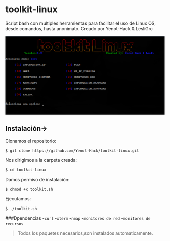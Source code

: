 # toolkit-linux
Script bash con multiples herramientas para facilitar el uso de Linux OS, desde comandos, hasta anonimato.
Creado por Yenot-Hack & LesliGrc

<img src="img/foto.png"/>



## Instalación->

Clonamos el repositorio:
```
$ 𝚐𝚒𝚝 𝚌𝚕𝚘𝚗𝚎 𝚑𝚝𝚝𝚙𝚜://𝚐𝚒𝚝𝚑𝚞𝚋.𝚌𝚘𝚖/𝚈𝚎𝚗𝚘𝚝-𝙷𝚊𝚌𝚔/𝚝𝚘𝚘𝚕𝚔𝚒𝚝-𝚕𝚒𝚗𝚞𝚡.𝚐𝚒𝚝
```

Nos dirigimos a la carpeta creada:
```
$ 𝚌𝚍 𝚝𝚘𝚘𝚕𝚔𝚒𝚝-𝚕𝚒𝚗𝚞𝚡
```

Damos permiso de instalación:
```
$ chmod +x toolkit.sh
```

Ejecutamos:
```
$ ./𝚝𝚘𝚘𝚕𝚔𝚒𝚝.𝚜𝚑
```

###Dpendencias
-`curl`
-`xterm`
-`nmap`
-`monitores de red`
-`monitores de recursos`

>Todos los paquetes necesarios,son instalados automaticamente.
